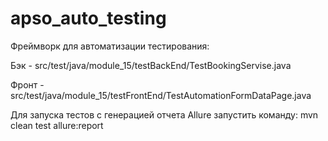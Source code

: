 # apso_auto_testing

Фреймворк для автоматизации тестирования:  

Бэк -
    src/test/java/module_15/testBackEnd/TestBookingServise.java

Фронт - 
    src/test/java/module_15/testFrontEnd/TestAutomationFormDataPage.java



Для запуска тестов с генерацией отчета Allure запустить команду:
mvn clean test allure:report
